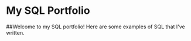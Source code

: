 # My SQL Portfolio
##Welcome to my SQL portfolio! Here are some examples of SQL that I've written. 
